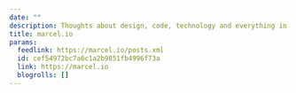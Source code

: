 ```yaml
---
date: ""
description: Thoughts about design, code, technology and everything in between.
title: marcel.io
params:
  feedlink: https://marcel.io/posts.xml
  id: cef54972bc7a6c1a2b9851fb4996f73a
  link: https://marcel.io
  blogrolls: []
---
```

